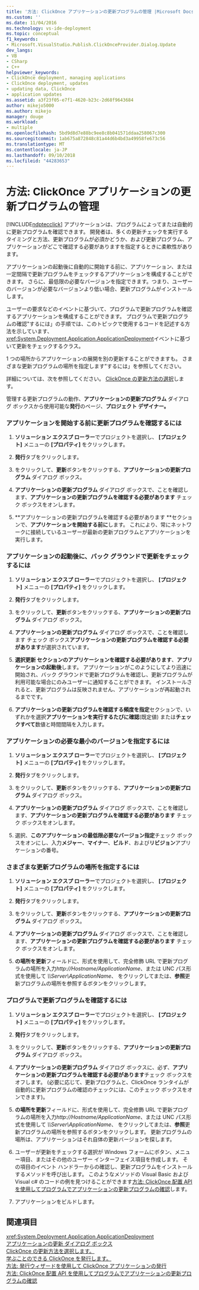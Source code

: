 ```yaml
---
title: '方法: ClickOnce アプリケーションの更新プログラムの管理 |Microsoft Docs'
ms.custom: ''
ms.date: 11/04/2016
ms.technology: vs-ide-deployment
ms.topic: conceptual
f1_keywords:
- Microsoft.VisualStudio.Publish.ClickOnceProvider.Dialog.Update
dev_langs:
- VB
- CSharp
- C++
helpviewer_keywords:
- ClickOnce deployment, managing applications
- ClickOnce deployment, updates
- updating data, ClickOnce
- application updates
ms.assetid: a3f23f05-e7f1-4620-b23c-2d68f9643684
author: mikejo5000
ms.author: mikejo
manager: douge
ms.workload:
- multiple
ms.openlocfilehash: 5bd9d8d7e88bc9ee8c8b041571ddaa258067c300
ms.sourcegitcommit: 1ab675a872848c81a44d6b4bd3a49958fe673c56
ms.translationtype: MT
ms.contentlocale: ja-JP
ms.lasthandoff: 09/10/2018
ms.locfileid: "44283653"
---
```

# <a name="how-to-manage-updates-for-a-clickonce-application"></a>方法: ClickOnce アプリケーションの更新プログラムの管理
[!INCLUDE[ndptecclick](../deployment/includes/ndptecclick_md.md)] アプリケーションは、プログラムによってまたは自動的に更新プログラムを確認できます。 開発者は、多くの更新チェックを実行するタイミングと方法、更新プログラムが必須かどうか、および更新プログラム、アプリケーションがどこで確認する必要がありますを指定するときに柔軟性があります。  
  
 アプリケーションの起動後に自動的に開始する前に、アプリケーション、または一定間隔で更新プログラムをチェックするアプリケーションを構成することができます。 さらに、最低限の必要なバージョンを指定できます。つまり、ユーザーのバージョンが必要なバージョンより低い場合、更新プログラムがインストールします。  
  
 ユーザーの要求などのイベントに基づいて、プログラムで更新プログラムを確認するアプリケーションを構成することができます。 プログラムで更新プログラムの確認"するには」の手順では、このトピックで使用するコードを記述する方法を示しています、<xref:System.Deployment.Application.ApplicationDeployment>イベントに基づいて更新をチェックするクラス。  
  
 1 つの場所からアプリケーションの展開を別の更新することができますも。 さまざまな更新プログラムの場所を指定します"するには」を参照してください。  
  
 詳細については、次を参照してください。 [ClickOnce の更新方法の選択](../deployment/choosing-a-clickonce-update-strategy.md)します。  
  
 管理する更新プログラムの動作、**アプリケーションの更新プログラム** ダイアログ ボックスから使用可能な**発行**のページ、**プロジェクト デザイナー。**  
  
### <a name="to-check-for-updates-before-the-application-starts"></a>アプリケーションを開始する前に更新プログラムを確認するには  
  
1.  **ソリューション エクスプ ローラー**でプロジェクトを選択し、 **[プロジェクト]** メニューの **[プロパティ]** をクリックします。  
  
2.  **発行**タブをクリックします。  
  
3.  をクリックして、**更新**ボタンをクリックする、**アプリケーションの更新プログラム** ダイアログ ボックス。  
  
4.  **アプリケーションの更新プログラム** ダイアログ ボックスで、ことを確認します、**アプリケーションの更新プログラムを確認する必要があります** チェック ボックスをオンします。  
  
5.  **アプリケーションの更新プログラムを確認する必要があります **セクションで、**アプリケーションを開始する前に**します。 これにより、常にネットワークに接続しているユーザーが最新の更新プログラムとアプリケーションを実行します。  
  
### <a name="to-check-for-updates-in-the-background-after-the-application-starts"></a>アプリケーションの起動後に、バック グラウンドで更新をチェックするには  
  
1.  **ソリューション エクスプ ローラー**でプロジェクトを選択し、 **[プロジェクト]** メニューの **[プロパティ]** をクリックします。  
  
2.  **発行**タブをクリックします。  
  
3.  をクリックして、**更新**ボタンをクリックする、**アプリケーションの更新プログラム** ダイアログ ボックス。  
  
4.  **アプリケーションの更新プログラム** ダイアログ ボックスで、ことを確認します チェック ボックス**アプリケーションの更新プログラムを確認する必要があります**が選択されています。  
  
5.  **選択更新 セクションのアプリケーションを確認する必要があります**、**アプリケーションの起動後**します。 アプリケーションがこのようにしてより迅速に開始され、バック グラウンドで更新プログラムを確認し、更新プログラムが利用可能な場合にのみユーザーに通知することができます。 インストールされると、更新プログラムは反映されません、アプリケーションが再起動されるまでです。  
  
6.  **アプリケーションの更新プログラムを確認する頻度を指定**セクションで、いずれかを選択**アプリケーションを実行するたびに確認**(既定値) または**チェックすべて**数値と時間間隔を入力します。  
  
### <a name="to-specify-a-minimum-required-version-for-the-application"></a>アプリケーションの必要な最小のバージョンを指定するには  
  
1.  **ソリューション エクスプ ローラー**でプロジェクトを選択し、 **[プロジェクト]** メニューの **[プロパティ]** をクリックします。  
  
2.  **発行**タブをクリックします。  
  
3.  をクリックして、**更新**ボタンをクリックする、**アプリケーションの更新プログラム** ダイアログ ボックス。  
  
4.  **アプリケーションの更新プログラム** ダイアログ ボックスで、ことを確認します、**アプリケーションの更新プログラムを確認する必要があります** チェック ボックスをオンします。  
  
5.  選択、**このアプリケーションの最低限必要なバージョン指定**チェック ボックスをオンにし、入力**メジャー**、**マイナー**、**ビルド**、および**リビジョン**アプリケーションの番号。  
  
### <a name="to-specify-a-different-update-location"></a>さまざまな更新プログラムの場所を指定するには  
  
1.  **ソリューション エクスプ ローラー**でプロジェクトを選択し、 **[プロジェクト]** メニューの **[プロパティ]** をクリックします。  
  
2.  **発行**タブをクリックします。  
  
3.  をクリックして、**更新**ボタンをクリックする、**アプリケーションの更新プログラム** ダイアログ ボックス。  
  
4.  **アプリケーションの更新プログラム** ダイアログ ボックスで、ことを確認します、**アプリケーションの更新プログラムを確認する必要があります** チェック ボックスをオンします。  
  
5.  **の場所を更新**フィールドに、形式を使用して、完全修飾 URL で更新プログラムの場所を入力*http://Hostname/ApplicationName*、または UNC パス形式を使用して *\\\Server\ApplicationName*、 をクリックしてまたは、**参照**更新プログラムの場所を参照するボタンをクリックします。  
  
### <a name="to-check-for-updates-programmatically"></a>プログラムで更新プログラムを確認するには  
  
1.  **ソリューション エクスプ ローラー**でプロジェクトを選択し、 **[プロジェクト]** メニューの **[プロパティ]** をクリックします。  
  
2.  **発行**タブをクリックします。  
  
3.  をクリックして、**更新**ボタンをクリックする、**アプリケーションの更新プログラム** ダイアログ ボックス。  
  
4.  **アプリケーションの更新プログラム** ダイアログ ボックスに、必ず、**アプリケーションの更新プログラムを確認する必要があります**チェック ボックスをオフします。 (必要に応じて、更新プログラムと、ClickOnce ランタイムが自動的に更新プログラムの確認のチェックには、このチェック ボックスをオンできます)。  
  
5.  **の場所を更新**フィールドに、形式を使用して、完全修飾 URL で更新プログラムの場所を入力*http://Hostname/ApplicationName*、または UNC パス形式を使用して *\\\Server\ApplicationName*、 をクリックしてまたは、**参照**更新プログラムの場所を参照するボタンをクリックします。 更新プログラムの場所は、アプリケーションはそれ自体の更新バージョンを探します。  
  
6.  ユーザーが更新をチェックする選択が Windows フォームにボタン、メニュー項目、またはその他のユーザー インターフェイス項目を作成します。 その項目のイベント ハンドラーからの確認し、更新プログラムをインストールするメソッドを呼び出します。 このようなメソッドの Visual Basic および Visual c# のコードの例を見つけることができます[方法: ClickOnce 配置 API を使用してプログラムでアプリケーションの更新プログラムの確認](../deployment/how-to-check-for-application-updates-programmatically-using-the-clickonce-deployment-api.md)します。  
  
7.  アプリケーションをビルドします。  
  
## <a name="see-also"></a>関連項目  
 <xref:System.Deployment.Application.ApplicationDeployment>   
 [アプリケーションの更新 ダイアログ ボックス](/previous-versions/visualstudio/visual-studio-2010/axw1fa38(v=vs.100))   
 [ClickOnce の更新方法を選択します。](../deployment/choosing-a-clickonce-update-strategy.md)   
 [学ぶことのできる ClickOnce を発行します。](../deployment/publishing-clickonce-applications.md)   
 [方法: 発行ウィザードを使用して ClickOnce アプリケーションの発行](../deployment/how-to-publish-a-clickonce-application-using-the-publish-wizard.md)   
 [方法: ClickOnce 配置 API を使用してプログラムでアプリケーションの更新プログラムの確認](../deployment/how-to-check-for-application-updates-programmatically-using-the-clickonce-deployment-api.md)